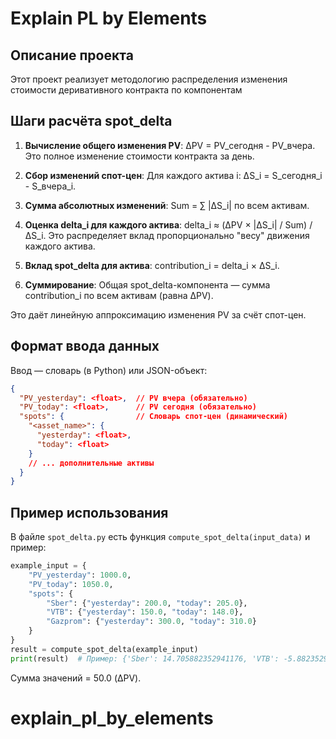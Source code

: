 # Explain PL by Elements

## Описание проекта
Этот проект реализует методологию распределения изменения стоимости деривативного контракта по компонентам

## Шаги расчёта spot_delta
1. **Вычисление общего изменения PV**: ΔPV = PV_сегодня - PV_вчера. Это полное изменение стоимости контракта за день.

2. **Сбор изменений спот-цен**: Для каждого актива i: ΔS_i = S_сегодня_i - S_вчера_i.

3. **Сумма абсолютных изменений**: Sum = ∑ |ΔS_i| по всем активам.

4. **Оценка delta_i для каждого актива**: delta_i ≈ (ΔPV × |ΔS_i| / Sum) / ΔS_i. Это распределяет вклад пропорционально "весу" движения каждого актива.

5. **Вклад spot_delta для актива**: contribution_i = delta_i × ΔS_i.

6. **Суммирование**: Общая spot_delta-компонента — сумма contribution_i по всем активам (равна ΔPV).

Это даёт линейную аппроксимацию изменения PV за счёт спот-цен.

## Формат ввода данных
Ввод — словарь (в Python) или JSON-объект:

```json
{
  "PV_yesterday": <float>,  // PV вчера (обязательно)
  "PV_today": <float>,      // PV сегодня (обязательно)
  "spots": {                // Словарь спот-цен (динамический)
    "<asset_name>": {
      "yesterday": <float>,
      "today": <float>
    }
    // ... дополнительные активы
  }
}
```

## Пример использования
В файле `spot_delta.py` есть функция `compute_spot_delta(input_data)` и пример:

```python
example_input = {
    "PV_yesterday": 1000.0,
    "PV_today": 1050.0,
    "spots": {
        "Sber": {"yesterday": 200.0, "today": 205.0},
        "VTB": {"yesterday": 150.0, "today": 148.0},
        "Gazprom": {"yesterday": 300.0, "today": 310.0}
    }
}
result = compute_spot_delta(example_input)
print(result)  # Пример: {'Sber': 14.705882352941176, 'VTB': -5.88235294117647, 'Gazprom': 41.1764705882353}
```

Сумма значений = 50.0 (ΔPV).

# explain_pl_by_elements

